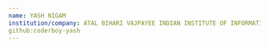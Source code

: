 ```yaml
---
name: YASH NIGAM
institution/company: ATAL BIHARI VAJPAYEE INDIAN INSTITUTE OF INFORMATION TECHNOLOGY
github:coderboy-yash
---
```

